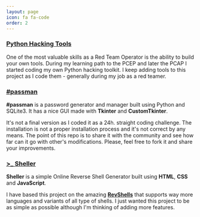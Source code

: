 ```yaml
---
layout: page
icon: fa fa-code
order: 2
---
```


### <a href="https://github.com/amtzespinosa/python-hacking-tools">Python Hacking Tools</a>

One of the most valuable skills as a Red Team Operator is the ability to build your own tools. During my learning path to the PCEP and later the PCAP I started coding my own Python hacking toolkit. I keep adding tools to this project as I code them - generally during my job as a red teamer.

### <a href="https://github.com/amtzespinosa/passman">#passman</a>

**#passman** is a password generator and manager built using Python and SQLite3. It has a nice GUI made with **Tkinter** and  **CustomTkinter**.

It's not a final version as I coded it as a 24h. straight coding challenge. The installation is not a proper installation process and it's not correct by any means. The point of this repo is to share it with the community and see how far can it go with other's modifications. Please, feel free to fork it and share your improvements.

### [>_ Sheller](/projects/sheller/)

**Sheller** is a simple Online Reverse Shell Generator built using **HTML**, **CSS** and **JavaScript**. 

I have based this project on the amazing **[RevShells](https://www.revshells.com/)** that supports way more languages and variants of all type of shells. I just wanted this project to be as simple as possible although I'm thinking of adding more features.


